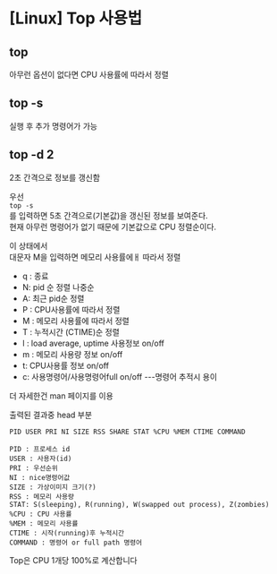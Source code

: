 # [Linux] Top 사용법

## top
아무런 옵션이 없다면 CPU 사용률에 따라서 정렬

## top -s
실행 후 추가 명령어가 가능

## top -d 2
2초 간격으로 정보를 갱신함

우선 <br/>
`top -s` <br/>
를 입력하면 5초 간격으로(기본값)을 갱신된 정보를 보여준다.<br/>
현재 아무런 명령어가 없기 때문에 기본값으로 CPU 정렬순이다.

이 상태에서 <br/>
대문자 M을 입력하면 메모리 사용률에ㅐ 따라서 정렬<br/>

- q : 종료
- N: pid 순 정렬 나중순
- A: 최근 pid순 정렬
- P : CPU사용률에 따라서 정렬
- M : 메모리 사용률에 따라서 정렬
- T : 누적시간 (CTIME)순 정렬
- l : load average, uptime 사용정보 on/off
- m : 메모리 사용량 정보 on/off
- t: CPU사용률 정보 on/off
- c: 사용명령어/사용명령어full on/off ---명령어 추적시 용이

더 자세한건 man 페이지를 이용

출력된 결과중 head 부분
```
PID USER PRI NI SIZE RSS SHARE STAT %CPU %MEM CTIME COMMAND

PID : 프로세스 id
USER : 사용자(id)
PRI : 우선순위
NI : nice명령어값
SIZE : 가상이미지 크기(?)
RSS : 메모리 사용량
STAT: S(sleeping), R(running), W(swapped out process), Z(zombies)
%CPU : CPU 사용률
%MEM : 메모리 사용률
CTIME : 시작(running)후 누적시간
COMMAND : 명령어 or full path 명령어

```

Top은 CPU 1개당 100%로 계산합니다
